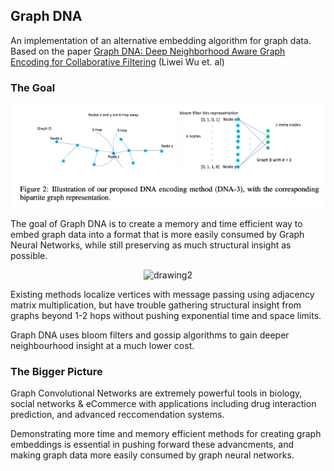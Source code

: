 ## Graph DNA

An implementation of an alternative embedding algorithm for graph data.
Based on the paper [Graph DNA: Deep Neighborhood Aware Graph Encoding for Collaborative Filtering](https://arxiv.org/pdf/1905.12217.pdf) (Liwei Wu et. al)

### The Goal

<p align="center">
  <img src="/dna_demo.png" alt="drawing1" width="700"/>
</p>

The goal of Graph DNA is to create a memory and time efficient way to embed graph data into a format that is more easily consumed by Graph Neural Networks, while still preserving as much structural insight as possible. 

<p align="center">
  <img src="https://www.outsystems.com/blog/-/media/images/blog/posts/graph-neural-networks/nn-gif-5.gif?h=393&w=750&updated=20190809155049" alt="drawing2" width="500"/>
</p>

Existing methods localize vertices with message passing using adjacency matrix multiplication, but have trouble gathering structural insight
from graphs beyond 1-2 hops without pushing exponential time and space limits. 

Graph DNA uses bloom filters and gossip algorithms to gain deeper neighbourhood insight at a much lower cost.

### The Bigger Picture

Graph Convolutional Networks are extremely powerful tools in biology, social networks & eCommerce with applications including 
drug interaction prediction, and advanced reccomendation systems. 

Demonstrating more time and memory efficient methods for creating graph embeddings is essential in pushing forward these advancments,
and making graph data more easily consumed by graph neural networks. 


